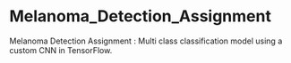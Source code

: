 # Melanoma_Detection_Assignment
Melanoma Detection Assignment : Multi class classification model using a custom CNN in TensorFlow. 
